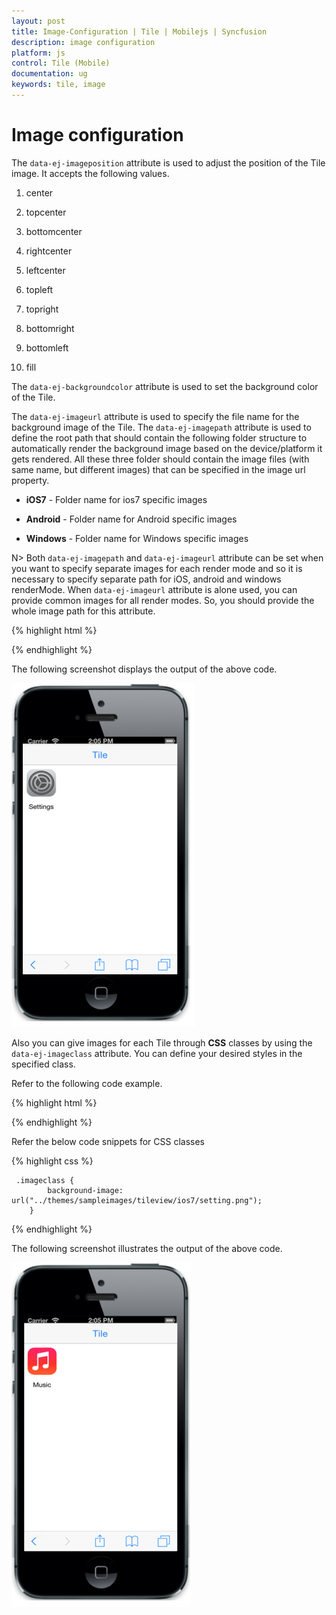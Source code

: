 ```yaml
---
layout: post
title: Image-Configuration | Tile | Mobilejs | Syncfusion
description: image configuration
platform: js
control: Tile (Mobile)
documentation: ug
keywords: tile, image
---
```


# Image configuration

The `data-ej-imageposition` attribute is used to adjust the position of the Tile image. It accepts the following values.

1. center

2. topcenter

3. bottomcenter

4. rightcenter

5. leftcenter

6. topleft

7. topright

8. bottomright

9. bottomleft

10. fill

The `data-ej-backgroundcolor` attribute is used to set the background color of the Tile.

The `data-ej-imageurl` attribute is used to specify the file name for the background image of the Tile. The `data-ej-imagepath` attribute is used to define the root path that should contain the following folder structure to automatically render the background image based on the device/platform it gets rendered. All these three folder should contain the image files (with same name, but different images) that can be specified in the image url property.

* **iOS7** - Folder name for ios7 specific images

* **Android** - Folder name for Android specific images

* **Windows** - Folder name for Windows specific images

N> Both `data-ej-imagepath` and `data-ej-imageurl` attribute can be set when you want to specify separate images for each render mode and so it is necessary to specify separate path for iOS, android and windows renderMode. When `data-ej-imageurl` attribute is alone used, you can provide common images for all render modes. So, you should provide the whole image path for this attribute.



{% highlight html %}

<div id="header" data-role="ejmnavigationbar" data-ej-mode="header" data-ej-title="Tile" data-ej-titlealignment="center" data-ej-position="top" data-ej-touchend="tileSelection">
    </div>

<div class="tiles" style="top: 45px; position: relative;">
        <div id="tileview1" data-role="ejmtile" data-ej-showroundedcorner="true" data-ej-imageposition="fill" data-ej-caption-position="outer" data-ej-caption-alignment="center" data-ej-tilesize="small" data-ej-imagepath="../themes/sampleimages/tileview/" data-ej-caption-text="Settings" data-ej-imageurl="setting.png">
        </div>
    </div>    


{% endhighlight %}



The following screenshot displays the output of the above code.

![imagepath](image-configuration_images\image-configuration_img1.png)

Also you can give images for each Tile through **CSS** classes by using the `data-ej-imageclass` attribute. You can define your desired styles in the specified class.

Refer to the following code example.

{% highlight html %}


<div id=" header " data-role="ejmnavigationbar" data-ej-mode="header" data-ej-title="Tile" data-ej-titlealignment="center" data-ej-position="top" data-ej-touchend="tileSelection">
    </div>

<div class="tiles" style="top: 45px; position: relative;">
        <div id="tileview1" data-role="ejmtile" data-ej-showroundedcorner="true" data-ej-imageposition="fill" data-ej-imageclass="imageclass" data-ej-caption-position="outer" data-ej-caption-alignment="center" data-ej-tilesize="small" data-ej-caption-text="Settings">
        </div>
    </div>    



{% endhighlight %}

Refer the below code snippets for CSS classes

{% highlight css %}

     .imageclass {
            background-image: url("../themes/sampleimages/tileview/ios7/setting.png");
        }


{% endhighlight %}



The following screenshot illustrates the output of the above code.

![](image-configuration_images\image-configuration_img2.png)

